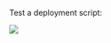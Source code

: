 
Test a deployment script: 

<a href="[https://aka.ms/AAe4g56](https://portal.azure.com/#create/Microsoft.Template/uri/https%3A%2F%2Fraw.githubusercontent.com%2FAzure%2FAzure-Security-Center%2Fmaster%2FWorkbooks%2FSecure%2520Score%2520by%2520Groups%2FarmTemplate.json)" target="_blank"><img src="https://aka.ms/deploytoazurebutton"/></a>
